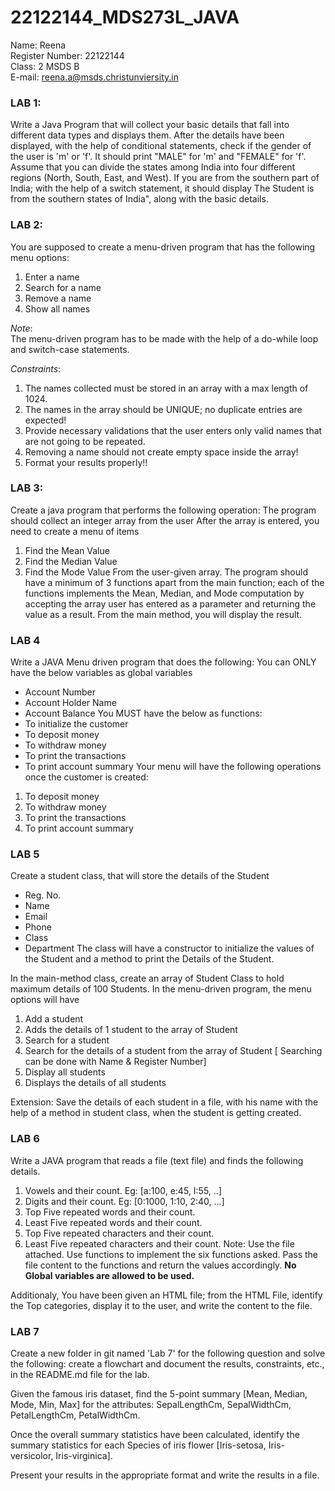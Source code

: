 # 22122144_MDS273L_JAVA
Name: Reena  
Register Number: 22122144  
Class: 2 MSDS B  
E-mail: reena.a@msds.christunviersity.in  

### LAB 1:
Write a Java Program that will collect your basic details that fall into different data types and displays them. After the details have been displayed, with the help of conditional statements, check if the gender of the user is 'm' or 'f'. It should print "MALE" for 'm' and "FEMALE" for 'f'. Assume that you can divide the states among India into four different regions (North, South, East, and West). If you are from the southern part of India; with the help of a switch statement, it should display The Student is from the southern states of India", along with the basic details.

### LAB 2:  
You are supposed to create a menu-driven program that has the following menu options:  
1. Enter a name  
2. Search for a name  
3. Remove a name  
4. Show all names  

*Note*:  
The menu-driven program has to be made with the help of a do-while loop and switch-case statements.  

*Constraints*:    
1. The names collected must be stored in an array with a max length of 1024.  
2. The names in the array should be UNIQUE; no duplicate entries are expected!  
3. Provide necessary validations that the user enters only valid names that are not going to be repeated.  
4. Removing a name should not create empty space inside the array!  
5. Format your results properly!!

### LAB 3:
Create a java program that performs the following operation:
The program should collect an integer array from the user
After the array is entered, you need to create a menu of items
1. Find the Mean Value
2. Find the Median Value
3. Find the Mode Value
From the user-given array.
The program should have a minimum of 3 functions apart from the main function; each of the functions implements the Mean, Median, and Mode computation by accepting the array user has entered as a parameter and returning the value as a result. From the main method, you will display the result.

### LAB 4
Write a JAVA Menu driven program that does the following:
You can ONLY have the below variables as global variables
* Account Number
* Account Holder Name
* Account Balance
You MUST have the below as functions: 
* To initialize the customer
* To deposit money
* To withdraw money
* To print the transactions
* To print account summary
Your menu will have the following operations once the customer is created:
1. To deposit money
2. To withdraw money
3. To print the transactions
4. To print account summary

### LAB 5
Create a student class, that will store the details of the Student
* Reg. No.
* Name
* Email
* Phone
* Class
* Department
The class will have a constructor to initialize the values of the Student and a method to print the Details of the Student.

In the main-method class, create an array of Student Class to hold maximum details of 100 Students.
In the menu-driven program, the menu options will have
1. Add a student
2. Adds the details of 1 student to the array of Student
3. Search for a student
4. Search for the details of a student from the array of Student [ Searching can be done with Name & Register Number]
5. Display all students
6. Displays the details of all students

Extension:
Save the details of each student in a file, with his name with the help of a method in student class, when the student is getting created.

### LAB 6
Write a JAVA program that reads a file (text file) and finds the following details.
1. Vowels and their count. Eg: [a:100, e:45, I:55, ..]
2. Digits and their count. Eg: [0:1000, 1:10, 2:40, ...]
3. Top Five repeated words and their count.
4. Least Five repeated words and their count.
5. Top Five repeated characters and their count.
6. Least Five repeated characters and their count.
Note:
Use the file attached.
Use functions to implement the six functions asked.
Pass the file content to the functions and return the values accordingly. **No Global variables are allowed to be used.**

Additionaly, You have been given an HTML file; from the HTML File, identify the Top categories, display it to the user, and write the content to the file.

### LAB 7
Create a new folder in git named 'Lab 7' for the following question and solve the following: create a flowchart and document the results, constraints, etc., in the README.md file for the lab.

Given the famous iris dataset, find the 5-point summary [Mean, Median, Mode, Min, Max] for the attributes: SepalLengthCm, SepalWidthCm, PetalLengthCm, PetalWidthCm.

Once the overall summary statistics have been calculated, identify the summary statistics for each Species of iris flower [Iris-setosa, Iris-versicolor, Iris-virginica].

Present your results in the appropriate format and write the results in a file.
